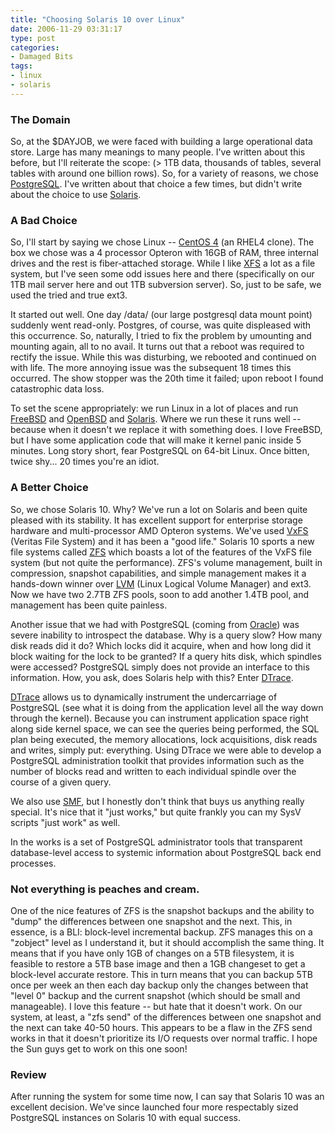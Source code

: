 ```yaml
---
title: "Choosing Solaris 10 over Linux"
date: 2006-11-29 03:31:17
type: post
categories:
- Damaged Bits
tags:
- linux
- solaris
---
```


<h3>The Domain</h3> <p> So, at the $DAYJOB, we were faced with building a large operational data store.  Large has many meanings to many people.  I've written about this before, but I'll reiterate the scope: (> 1TB data, thousands of tables, several tables with around one billion rows).  So, for a variety of reasons, we chose <a href="http://www.postgresql.org/">PostgreSQL</a>.  I've written about that choice a few times, but didn't write about the choice to use <a href="http://www.sun.com/os">Solaris</a>. </p>  <h3>A Bad Choice</h3> <p> So, I'll start by saying we chose Linux -- <a href="http://www.centos.org/">CentOS 4</a> (an RHEL4 clone).  The box we chose was a 4 processor Opteron with 16GB of RAM, three internal drives and the rest is fiber-attached storage.  While I like <a href="http://oss.sgi.com/projects/xfs/">XFS</a> a lot as a file system, but I've seen some odd issues here and there (specifically on our 1TB mail server here and out 1TB subversion server).  So, just to be safe, we used the tried and true ext3. </p>  <p> It started out well.  One day /data/ (our large postgresql data mount point) suddenly went read-only.  Postgres, of course, was quite displeased with this occurrence.  So, naturally, I tried to fix the problem by umounting and mounting again, all to no avail.  It turns out that a reboot was required to rectify the issue.  While this was disturbing, we rebooted and continued on with life.  The more annoying issue was the subsequent 18 times this occurred.  The show stopper was the 20th time it failed; upon reboot I found catastrophic data loss. </p>  <p> To set the scene appropriately: we run Linux in a lot of places and run <a href="http://www.freebsd.org/">FreeBSD</a> and <a href="http://www.openbsd.org/">OpenBSD</a> and <a href="http://www.sun.com/os">Solaris</a>.  Where we run these it runs well -- because when it doesn't we replace it with something does.  I love FreeBSD, but I have some application code that will make it kernel panic inside 5 minutes.  Long story short, fear PostgreSQL on 64-bit Linux.  Once bitten, twice shy... 20 times you're an idiot. </p>  <h3>A Better Choice</h3> <p> So, we chose Solaris 10.  Why?  We've run a lot on Solaris and been quite pleased with its stability.  It has excellent support for enterprise storage hardware and multi-processor AMD Opteron systems.  We've used <a href="http://www.symantec.com/enterprise/products/overview.jsp?pcid=1020&pvid=203_1">VxFS</a> (Veritas File System) and it has been a "good life."  Solaris 10 sports a new file systems called <a href="http://www.sun.com/software/solaris/data_management.jsp">ZFS</a> which boasts a lot of the features of the VxFS file system (but not quite the performance).  ZFS's volume management, built in compression, snapshot capabilities, and simple management makes it a hands-down winner over <a href="http://sources.redhat.com/lvm2/">LVM</a> (<span class="strike">Linux</span> Logical Volume Manager) and ext3.  Now we have two 2.7TB ZFS pools, soon to add another 1.4TB pool, and management has been quite painless. </p>  <p> Another issue that we had with PostgreSQL (coming from <a href="http://www.oracle.com/">Oracle</a>) was severe inability to introspect the database.  Why is a query slow?  How many disk reads did it do?  Which locks did it acquire, when and how long did it block waiting for the lock to be granted?  If a query hits disk, which spindles were accessed?  PostgreSQL simply does not provide an interface to this information.  How, you ask, does Solaris help with this?  Enter <a href="http://www.sun.com/2004-0518/feature/">DTrace</a>. </p>  <p> <a href="http://www.sun.com/software/solaris/observability.jsp">DTrace</a> allows us to dynamically instrument the undercarriage of PostgreSQL (see what it is doing from the application level all the way down through the kernel).  Because you can instrument application space right along side kernel space, we can see the queries being performed, the SQL plan being executed, the memory allocations, lock acquisitions, disk reads and writes, simply put: everything.  Using DTrace we were able to develop a PostgreSQL administration toolkit that provides information such as the number of blocks read and written to each individual spindle over the course of a given query. </p>  <p> We also use <a href="http://opensolaris.org/os/community/smf/">SMF</a>, but I honestly don't think that buys us anything really special.  It's nice that it "just works," but quite frankly you can my SysV scripts "just work" as well. </p>  <p> In the works is a set of PostgreSQL administrator tools that transparent database-level access to systemic information about PostgreSQL back end processes. </p>  <h3>Not everything is peaches and cream.</h3> <p> One of the nice features of ZFS is the snapshot backups and the ability to "dump" the differences between one snapshot and the next.  This, in essence, is a BLI: block-level incremental backup.  ZFS manages this on a "zobject" level as I understand it, but it should accomplish the same thing.  It means that if you have only 1GB of changes on a 5TB filesystem, it is feasible to restore a 5TB base image and then a 1GB changeset to get a block-level accurate restore.  This in turn means that you can backup 5TB once per week an then each day backup only the changes between that "level 0" backup and the current snapshot (which should be small and manageable).  I love this feature -- but hate that it doesn't work.  On our system, at least, a "zfs send" of the differences between one snapshot and the next can take 40-50 hours.  This appears to be a flaw in the ZFS send works in that it doesn't prioritize its I/O requests over normal traffic.  I hope the Sun guys get to work on this one soon! </p>  <h3>Review</h3> <p> After running the system for some time now, I can say that Solaris 10 was an excellent decision.  We've since launched four more respectably sized PostgreSQL instances on Solaris 10 with equal success. </p> 
